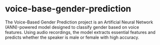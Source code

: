 # voice-base-gender-prediction
The Voice-Based Gender Prediction project is an Artificial Neural Network (ANN)-powered model designed to classify gender based on voice features. Using audio recordings, the model extracts essential features and predicts whether the speaker is male or female with high accuracy.
